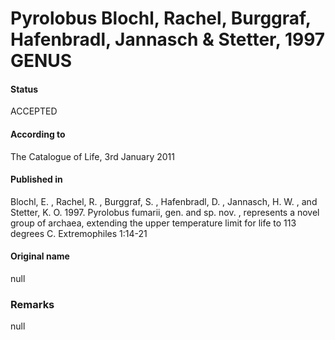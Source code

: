 Pyrolobus Blochl, Rachel, Burggraf, Hafenbradl, Jannasch & Stetter, 1997 GENUS
=======

#### Status
ACCEPTED

#### According to
The Catalogue of Life, 3rd January 2011

#### Published in
Blochl, E. , Rachel, R. , Burggraf, S. , Hafenbradl, D. , Jannasch, H. W. , and Stetter, K. O. 1997. Pyrolobus fumarii, gen. and sp. nov. , represents a novel group of archaea, extending the upper temperature limit for life to 113 degrees C. Extremophiles 1:14-21

#### Original name
null

### Remarks
null